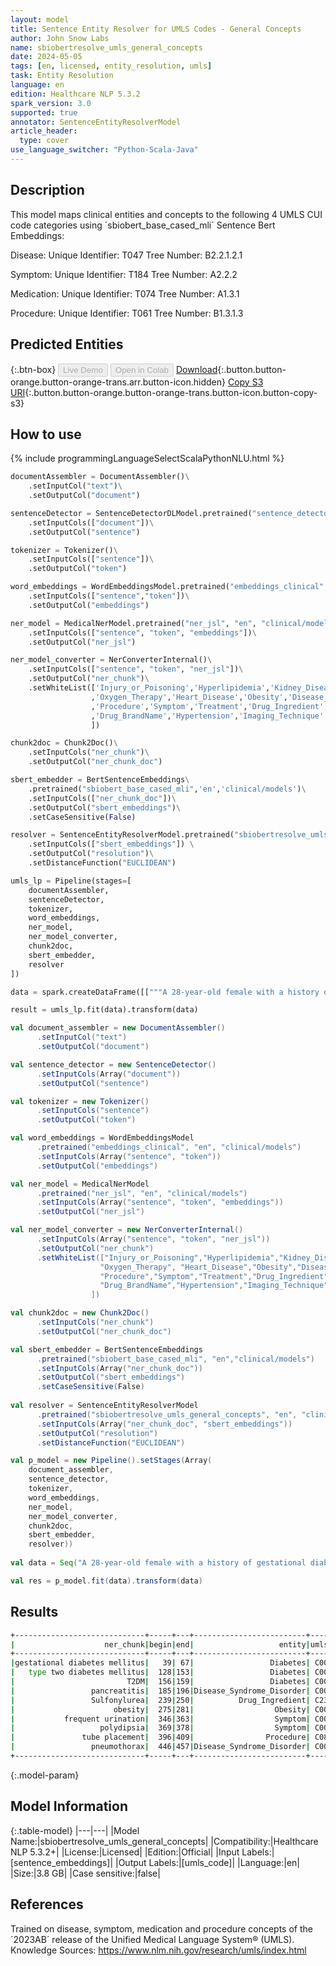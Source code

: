 ```yaml
---
layout: model
title: Sentence Entity Resolver for UMLS Codes - General Concepts
author: John Snow Labs
name: sbiobertresolve_umls_general_concepts
date: 2024-05-05
tags: [en, licensed, entity_resolution, umls]
task: Entity Resolution
language: en
edition: Healthcare NLP 5.3.2
spark_version: 3.0
supported: true
annotator: SentenceEntityResolverModel
article_header:
  type: cover
use_language_switcher: "Python-Scala-Java"
---
```


## Description

This model maps clinical entities and concepts to the following 4 UMLS CUI code categories using ´sbiobert_base_cased_mli´ Sentence Bert Embeddings:

Disease: Unique Identifier: T047 Tree Number: B2.2.1.2.1

Symptom: Unique Identifier: T184 Tree Number: A2.2.2

Medication: Unique Identifier: T074 Tree Number: A1.3.1

Procedure: Unique Identifier: T061 Tree Number: B1.3.1.3

## Predicted Entities



{:.btn-box}
<button class="button button-orange" disabled>Live Demo</button>
<button class="button button-orange" disabled>Open in Colab</button>
[Download](https://s3.amazonaws.com/auxdata.johnsnowlabs.com/clinical/models/sbiobertresolve_umls_general_concepts_en_5.3.2_3.0_1714938183825.zip){:.button.button-orange.button-orange-trans.arr.button-icon.hidden}
[Copy S3 URI](s3://auxdata.johnsnowlabs.com/clinical/models/sbiobertresolve_umls_general_concepts_en_5.3.2_3.0_1714938183825.zip){:.button.button-orange.button-orange-trans.button-icon.button-copy-s3}

## How to use



<div class="tabs-box" markdown="1">
{% include programmingLanguageSelectScalaPythonNLU.html %}
  
```python
documentAssembler = DocumentAssembler()\
    .setInputCol("text")\
    .setOutputCol("document")

sentenceDetector = SentenceDetectorDLModel.pretrained("sentence_detector_dl_healthcare","en","clinical/models")\
    .setInputCols(["document"])\
    .setOutputCol("sentence")

tokenizer = Tokenizer()\
    .setInputCols(["sentence"])\
    .setOutputCol("token")

word_embeddings = WordEmbeddingsModel.pretrained("embeddings_clinical","en","clinical/models")\
    .setInputCols(["sentence","token"])\
    .setOutputCol("embeddings")

ner_model = MedicalNerModel.pretrained("ner_jsl", "en", "clinical/models")\
    .setInputCols(["sentence", "token", "embeddings"])\
    .setOutputCol("ner_jsl")

ner_model_converter = NerConverterInternal()\
    .setInputCols(["sentence", "token", "ner_jsl"])\
    .setOutputCol("ner_chunk")\
    .setWhiteList(['Injury_or_Poisoning','Hyperlipidemia','Kidney_Disease','Oncological','Cerebrovascular_Disease'
                  ,'Oxygen_Therapy','Heart_Disease','Obesity','Disease_Syndrome_Disorder','Symptom','Treatment','Diabetes','Injury_or_Poisoning'
                  ,'Procedure','Symptom','Treatment','Drug_Ingredient','VS_Finding','Communicable_Disease'
                  ,'Drug_BrandName','Hypertension','Imaging_Technique'
                  ])

chunk2doc = Chunk2Doc()\
    .setInputCols("ner_chunk")\
    .setOutputCol("ner_chunk_doc")

sbert_embedder = BertSentenceEmbeddings\
    .pretrained("sbiobert_base_cased_mli",'en','clinical/models')\
    .setInputCols(["ner_chunk_doc"])\
    .setOutputCol("sbert_embeddings")\
    .setCaseSensitive(False)

resolver = SentenceEntityResolverModel.pretrained("sbiobertresolve_umls_general_concepts", "en", "clinical/models") \
    .setInputCols(["sbert_embeddings"]) \
    .setOutputCol("resolution")\
    .setDistanceFunction("EUCLIDEAN")

umls_lp = Pipeline(stages=[
    documentAssembler,
    sentenceDetector,
    tokenizer,
    word_embeddings,
    ner_model,
    ner_model_converter,
    chunk2doc,
    sbert_embedder,
    resolver
])

data = spark.createDataFrame([["""A 28-year-old female with a history of gestational diabetes mellitus diagnosed eight years prior to presentation and subsequent type two diabetes mellitus (T2DM), one prior episode of HTG-induced pancreatitis three years prior to presentation, associated with an acute hepatitis, and obesity with a BMI of 33.5 kg/m2, presented with a one-week history of polyuria, polydipsia, poor appetite, and vomiting."""]]).toDF("text")

result = umls_lp.fit(data).transform(data)
```
```scala
val document_assembler = new DocumentAssembler()
      .setInputCol("text")
      .setOutputCol("document")

val sentence_detector = new SentenceDetector()
      .setInputCols(Array("document"))
      .setOutputCol("sentence")

val tokenizer = new Tokenizer()
      .setInputCols("sentence")
      .setOutputCol("token")

val word_embeddings = WordEmbeddingsModel
      .pretrained("embeddings_clinical", "en", "clinical/models")
      .setInputCols(Array("sentence", "token"))
      .setOutputCol("embeddings")

val ner_model = MedicalNerModel
      .pretrained("ner_jsl", "en", "clinical/models")
      .setInputCols(Array("sentence", "token", "embeddings"))
      .setOutputCol("ner_jsl")

val ner_model_converter = new NerConverterInternal()
      .setInputCols(Array("sentence", "token", "ner_jsl"))
      .setOutputCol("ner_chunk")
      .setWhiteList(["Injury_or_Poisoning","Hyperlipidemia","Kidney_Disease","Oncological","Cerebrovascular_Disease",
                    "Oxygen_Therapy", "Heart_Disease","Obesity","Disease_Syndrome_Disorder","Symptom","Treatment","Diabetes","Injury_or_Poisoning",
                    "Procedure","Symptom","Treatment","Drug_Ingredient","VS_Finding","Communicable_Disease",
                    "Drug_BrandName","Hypertension","Imaging_Technique" 
                  ])

val chunk2doc = new Chunk2Doc()
      .setInputCols("ner_chunk")
      .setOutputCol("ner_chunk_doc")

val sbert_embedder = BertSentenceEmbeddings
      .pretrained("sbiobert_base_cased_mli", "en","clinical/models")
      .setInputCols(Array("ner_chunk_doc"))
      .setOutputCol("sbert_embeddings")
      .setCaseSensitive(False)
    
val resolver = SentenceEntityResolverModel
      .pretrained("sbiobertresolve_umls_general_concepts", "en", "clinical/models")
      .setInputCols(Array("ner_chunk_doc", "sbert_embeddings"))
      .setOutputCol("resolution")
      .setDistanceFunction("EUCLIDEAN")

val p_model = new Pipeline().setStages(Array(
    document_assembler,
    sentence_detector,
    tokenizer,
    word_embeddings,
    ner_model,
    ner_model_converter,
    chunk2doc,
    sbert_embedder,
    resolver))
    
val data = Seq("A 28-year-old female with a history of gestational diabetes mellitus diagnosed eight years prior to presentation and subsequent type two diabetes mellitus (T2DM), one prior episode of pancreatitis three years prior to presentation, using Sulfonylurea for eight years, and obesity with a BMI of 33.5 kg/m2, presented with a one-week history of frequent urination and polydipsia. Additionally, tube placement on chest was performed following a pneumothorax that occurred 10 years ago.").toDF("text")  

val res = p_model.fit(data).transform(data)
```
</div>

## Results

```bash
+-----------------------------+-----+---+-------------------------+---------+------------------------------+------------------------------------------------------------+------------------------------------------------------------+
|                    ner_chunk|begin|end|                   entity|umls_code|                 resolved_text|                                               all_k_results|                                           all_k_resolutions|
+-----------------------------+-----+---+-------------------------+---------+------------------------------+------------------------------------------------------------+------------------------------------------------------------+
|gestational diabetes mellitus|   39| 67|                 Diabetes| C0085207| gestational diabetes mellitus|C0085207:::C0032969:::C2063017:::C1283034:::C0271663:::C3...|gestational diabetes mellitus:::pregnancy diabetes mellit...|
|   type two diabetes mellitus|  128|153|                 Diabetes| C0011860|      type 2 diabetes mellitus|C0011860:::C1719939:::C1832387:::C0348921:::C0271640:::C0...|type 2 diabetes mellitus:::disorder associated with type ...|
|                         T2DM|  156|159|                 Diabetes| C0011860|               type 2 diabetes|C0011860:::C0948893:::C1832387:::C1719939:::C0348921:::C0...|type 2 diabetes:::z type diabetes:::type 2 diabetes melli...|
|                 pancreatitis|  185|196|Disease_Syndrome_Disorder| C0030305|                  pancreatitis|C0030305:::C5208246:::C0747199:::C0267947:::C0747195:::C0...|pancreatitis:::immune-mediated pancreatitis:::pancreatiti...|
|                 Sulfonylurea|  239|250|          Drug_Ingredient| C2316111|administration of sulfonylurea|C2316111:::C4067411:::C5231442:::C0037023:::C1263725:::C0...|administration of sulfonylurea:::inj, isavuconazonium sul...|
|                      obesity|  275|281|                  Obesity| C0028754|                       obesity|C0028754:::C0342940:::C0342942:::C0857116:::C1561826:::C0...|obesity:::abdominal obesity:::generalized obesity:::obesi...|
|           frequent urination|  346|363|                  Symptom| C0085606|     frequent/urgent urination|C0085606:::C0848390:::C0856128:::C0848342:::C5682033:::C0...|frequent/urgent urination:::excessive urination:::urinary...|
|                   polydipsia|  369|378|                  Symptom| C0085602|                    polydipsia|C0085602:::C0857397:::C1994993:::C1540939:::C0030508:::C0...|polydipsia:::polydipsia (nocturnal):::(excessive thirst) ...|
|               tube placement|  396|409|                Procedure| C0883304|                tube placement|C0883304:::C5788004:::C0175730:::C1282807:::C0728466:::C0...|tube placement:::insertion of tube:::tube device:::tube h...|
|                 pneumothorax|  446|457|Disease_Syndrome_Disorder| C0032326|                  pneumothorax|C0032326:::C0264557:::C0019077:::C1405275:::C0264558:::C0...|pneumothorax:::persistent pneumothorax:::hemopneumothorax...|
+-----------------------------+-----+---+-------------------------+---------+------------------------------+------------------------------------------------------------+------------------------------------------------------------+

```

{:.model-param}
## Model Information

{:.table-model}
|---|---|
|Model Name:|sbiobertresolve_umls_general_concepts|
|Compatibility:|Healthcare NLP 5.3.2+|
|License:|Licensed|
|Edition:|Official|
|Input Labels:|[sentence_embeddings]|
|Output Labels:|[umls_code]|
|Language:|en|
|Size:|3.8 GB|
|Case sensitive:|false|

## References

Trained on disease, symptom, medication and procedure concepts of the ´2023AB´ release of the Unified Medical Language System® (UMLS). Knowledge Sources: https://www.nlm.nih.gov/research/umls/index.html
